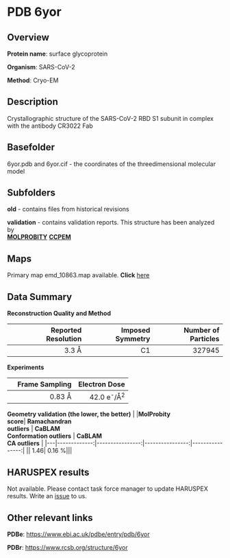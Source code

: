 # PDB 6yor

## Overview

**Protein name**: surface glycoprotein

**Organism**: SARS-CoV-2

**Method**: Cryo-EM

## Description

Crystallographic structure of the SARS-CoV-2 RBD S1 subunit in complex with the antibody CR3022 Fab

## Basefolder

6yor.pdb and 6yor.cif - the coordinates of the threedimensional molecular model

## Subfolders



**old** - contains files from historical revisions

**validation** - contains validation reports. This structure has been analyzed by <br>  [**MOLPROBITY**](https://github.com/thorn-lab/coronavirus_structural_task_force/tree/master/pdb/surface_glycoprotein/SARS-CoV-2/6yor/validation/molprobity)   [**CCPEM**](https://github.com/thorn-lab/coronavirus_structural_task_force/tree/master/pdb/surface_glycoprotein/SARS-CoV-2/6yor/validation/ccpem-validation) 



## Maps

Primary map emd_10863.map available. **Click** [here](http://ftp.wwpdb.org/pub/emdb/structures/EMD-10863/map/) 

## Data Summary
**Reconstruction Quality and Method**

|   | Reported Resolution | Imposed Symmetry | Number of Particles |
|---|-------------:|----------------:|--------------:|
|   |3.3 Å|C1|327945|

**Experiments**

|   | Frame Sampling | Electron Dose |
|---|-------------:|----------------:|
|   |0.83 Å|42.0 e<sup>-</sup>/Å<sup>2</sup>|

**Geometry validation (the lower, the better)**
|   |**MolProbity<br>score**| **Ramachandran<br>outliers** | **CaBLAM<br>Conformation outliers** | **CaBLAM<br>CA outliers** |
|---|-------------:|----------------:|----------------:|----------------:|
||  1.46|  0.16 %|||

## HARUSPEX results

Not available. Please contact task force manager to update HARUSPEX results. Write an [issue](https://github.com/thorn-lab/coronavirus_structural_task_force/issues) to us.

## Other relevant links 
**PDBe**:  https://www.ebi.ac.uk/pdbe/entry/pdb/6yor
 
**PDBr**: https://www.rcsb.org/structure/6yor 
